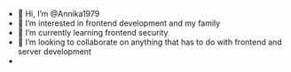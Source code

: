 - 👋 Hi, I’m @Annika1979
- 👀 I’m interested in frontend development and my family
- 🌱 I’m currently learning frontend security
- 💞️ I’m looking to collaborate on anything that has to do with frontend and server development
-

<!---
Annika1979/Annika1979 is a ✨ special ✨ repository because its `README.md` (this file) appears on your GitHub profile.
You can click the Preview link to take a look at your changes.
--->
